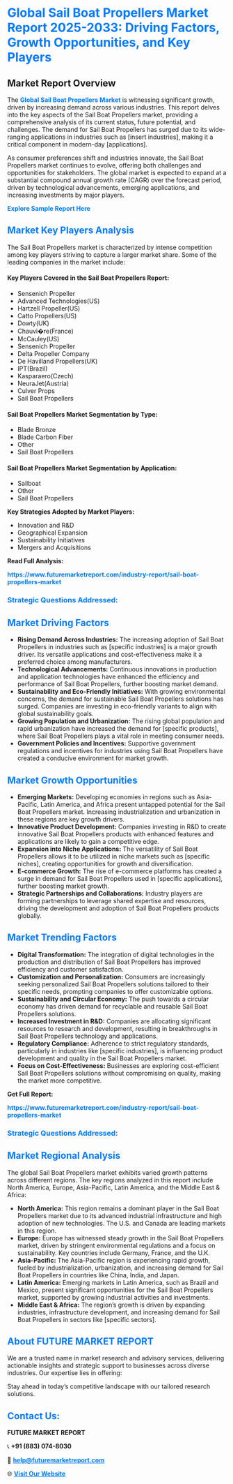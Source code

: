 <h1 style="color: #007BFF;">Global Sail Boat Propellers Market Report 2025-2033: Driving Factors, Growth Opportunities, and Key Players</h1>

<section id="overview">
<h2>Market Report Overview</h2>
<p>The <a href="https://www.futuremarketreport.com/industry-report/sail-boat-propellers-market" style="color: #007BFF; text-decoration: none;"><strong>Global Sail Boat Propellers Market</strong></a> is witnessing significant growth, driven by increasing demand across various industries. This report delves into the key aspects of the Sail Boat Propellers market, providing a comprehensive analysis of its current status, future potential, and challenges. The demand for Sail Boat Propellers has surged due to its wide-ranging applications in industries such as [insert industries], making it a critical component in modern-day [applications].</p>
<p>As consumer preferences shift and industries innovate, the Sail Boat Propellers market continues to evolve, offering both challenges and opportunities for stakeholders. The global market is expected to expand at a substantial compound annual growth rate (CAGR) over the forecast period, driven by technological advancements, emerging applications, and increasing investments by major players.</p>
</section>

<section id="overview">
<p><a href="https://www.futuremarketreport.com/request-sample/reportId=106562" style="color: #007BFF; text-decoration: none;"><strong>Explore Sample Report Here</strong></a></p>
</section>

<section id="key-players">
<h2 style="color: #007BFF;">Market Key Players Analysis</h2>
<p>The Sail Boat Propellers market is characterized by intense competition among key players striving to capture a larger market share. Some of the leading companies in the market include:</p>
<h4>Key Players Covered in the Sail Boat Propellers Report:</h4>
<ul><li>Sensenich Propeller</li><li>Advanced Technologies(US)</li><li>Hartzell Propeller(US)</li><li>Catto Propellers(US)</li><li>Dowty(UK)</li><li>Chauvi�re(France)</li><li>McCauley(US)</li><li>Sensenich Propeller</li><li>Delta Propeller Company</li><li>De Havilland Propellers(UK)</li><li>IPT(Brazil)</li><li>Kasparaero(Czech)</li><li>NeuraJet(Austria)</li><li>Culver Props</li><li>Sail Boat Propellers</li></ul>
<h4>Sail Boat Propellers Market Segmentation by Type:</h4>
<ul><li>Blade Bronze</li><li>Blade Carbon Fiber</li><li>Other</li><li>Sail Boat Propellers</li></ul>

<h4>Sail Boat Propellers Market Segmentation by Application:</h4>
<ul><li>Sailboat</li><li>Other</li><li>Sail Boat Propellers</li></ul>
<p><strong>Key Strategies Adopted by Market Players:</strong></p>
<ul>
<li>Innovation and R&D</li>
<li>Geographical Expansion</li>
<li>Sustainability Initiatives</li>
<li>Mergers and Acquisitions</li>
</ul>
</section>

<section>
<p><strong>Read Full Analysis: </strong></p><a href="https://www.futuremarketreport.com/industry-report/sail-boat-propellers-market" style="color: #007BFF; text-decoration: none;"><strong>https://www.futuremarketreport.com/industry-report/sail-boat-propellers-market</strong></a>
<h3 style="color: #007BFF;">Strategic Questions Addressed:</h3>
</section>

<section id="driving-factors">
<h2 style="color: #007BFF;">Market Driving Factors</h2>
<ul>
<li><strong>Rising Demand Across Industries:</strong> The increasing adoption of Sail Boat Propellers in industries such as [specific industries] is a major growth driver. Its versatile applications and cost-effectiveness make it a preferred choice among manufacturers.</li>
<li><strong>Technological Advancements:</strong> Continuous innovations in production and application technologies have enhanced the efficiency and performance of Sail Boat Propellers, further boosting market demand.</li>
<li><strong>Sustainability and Eco-Friendly Initiatives:</strong> With growing environmental concerns, the demand for sustainable Sail Boat Propellers solutions has surged. Companies are investing in eco-friendly variants to align with global sustainability goals.</li>
<li><strong>Growing Population and Urbanization:</strong> The rising global population and rapid urbanization have increased the demand for [specific products], where Sail Boat Propellers plays a vital role in meeting consumer needs.</li>
<li><strong>Government Policies and Incentives:</strong> Supportive government regulations and incentives for industries using Sail Boat Propellers have created a conducive environment for market growth.</li>
</ul>
</section>

<section id="growth-opportunities">
<h2 style="color: #007BFF;">Market Growth Opportunities</h2>
<ul>
<li><strong>Emerging Markets:</strong> Developing economies in regions such as Asia-Pacific, Latin America, and Africa present untapped potential for the Sail Boat Propellers market. Increasing industrialization and urbanization in these regions are key growth drivers.</li>
<li><strong>Innovative Product Development:</strong> Companies investing in R&D to create innovative Sail Boat Propellers products with enhanced features and applications are likely to gain a competitive edge.</li>
<li><strong>Expansion into Niche Applications:</strong> The versatility of Sail Boat Propellers allows it to be utilized in niche markets such as [specific niches], creating opportunities for growth and diversification.</li>
<li><strong>E-commerce Growth:</strong> The rise of e-commerce platforms has created a surge in demand for Sail Boat Propellers used in [specific applications], further boosting market growth.</li>
<li><strong>Strategic Partnerships and Collaborations:</strong> Industry players are forming partnerships to leverage shared expertise and resources, driving the development and adoption of Sail Boat Propellers products globally.</li>
</ul>
</section>

<section id="trending-factors">
<h2 style="color: #007BFF;">Market Trending Factors</h2>
<ul>
<li><strong>Digital Transformation:</strong> The integration of digital technologies in the production and distribution of Sail Boat Propellers has improved efficiency and customer satisfaction.</li>
<li><strong>Customization and Personalization:</strong> Consumers are increasingly seeking personalized Sail Boat Propellers solutions tailored to their specific needs, prompting companies to offer customizable options.</li>
<li><strong>Sustainability and Circular Economy:</strong> The push towards a circular economy has driven demand for recyclable and reusable Sail Boat Propellers solutions.</li>
<li><strong>Increased Investment in R&D:</strong> Companies are allocating significant resources to research and development, resulting in breakthroughs in Sail Boat Propellers technology and applications.</li>
<li><strong>Regulatory Compliance:</strong> Adherence to strict regulatory standards, particularly in industries like [specific industries], is influencing product development and quality in the Sail Boat Propellers market.</li>
<li><strong>Focus on Cost-Effectiveness:</strong> Businesses are exploring cost-efficient Sail Boat Propellers solutions without compromising on quality, making the market more competitive.</li>
</ul>
</section>

<section>
<p><strong>Get Full Report: </strong></p><a href="https://www.futuremarketreport.com/industry-report/sail-boat-propellers-market" style="color: #007BFF; text-decoration: none;"><strong>https://www.futuremarketreport.com/industry-report/sail-boat-propellers-market</strong></a>
<h3 style="color: #007BFF;">Strategic Questions Addressed:</h3>
</section>


<section id="regional-analysis">
<h2 style="color: #007BFF;">Market Regional Analysis</h2>
<p>The global Sail Boat Propellers market exhibits varied growth patterns across different regions. The key regions analyzed in this report include North America, Europe, Asia-Pacific, Latin America, and the Middle East & Africa:</p>
<ul>
<li><strong>North America:</strong> This region remains a dominant player in the Sail Boat Propellers market due to its advanced industrial infrastructure and high adoption of new technologies. The U.S. and Canada are leading markets in this region.</li>
<li><strong>Europe:</strong> Europe has witnessed steady growth in the Sail Boat Propellers market, driven by stringent environmental regulations and a focus on sustainability. Key countries include Germany, France, and the U.K.</li>
<li><strong>Asia-Pacific:</strong> The Asia-Pacific region is experiencing rapid growth, fueled by industrialization, urbanization, and increasing demand for Sail Boat Propellers in countries like China, India, and Japan.</li>
<li><strong>Latin America:</strong> Emerging markets in Latin America, such as Brazil and Mexico, present significant opportunities for the Sail Boat Propellers market, supported by growing industrial activities and investments.</li>
<li><strong>Middle East & Africa:</strong> The region’s growth is driven by expanding industries, infrastructure development, and increasing demand for Sail Boat Propellers in sectors like [specific sectors].</li>
</ul>
</section>

<footer>
<h2 style="color: #007BFF;">About FUTURE MARKET REPORT</h2>
<p>We are a trusted name in market research and advisory services, delivering actionable insights and strategic support to businesses across diverse industries. Our expertise lies in offering:</p>

<p>Stay ahead in today’s competitive landscape with our tailored research solutions.</p>

<h2 style="color: #007BFF;">Contact Us:</h2>
<p><strong>FUTURE MARKET REPORT</strong></p>
<p>📞 <strong>+91 (883) 074-8030</strong></p>
<p>📧 <strong><a href="mailto:help@futuremarketreport.com" style="color: #007BFF;">help@futuremarketreport.com</a></strong></p>
<p>🌐 <strong><a href="https://www.futuremarketreport.com/" style="color: #007BFF;">Visit Our Website</a></strong></p>
</footer>